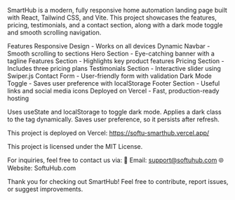SmartHub is a modern, fully responsive home automation landing page built with React, Tailwind CSS, and Vite. This project showcases the features, pricing, testimonials, and a contact section, along with a dark mode toggle and smooth scrolling navigation.

Features
Responsive Design - Works on all devices
Dynamic Navbar - Smooth scrolling to sections
Hero Section - Eye-catching banner with a tagline
Features Section - Highlights key product features
Pricing Section - Includes three pricing plans
Testimonials Section - Interactive slider using Swiper.js
Contact Form - User-friendly form with validation
Dark Mode Toggle - Saves user preference with localStorage
Footer Section - Useful links and social media icons
Deployed on Vercel - Fast, production-ready hosting


Uses useState and localStorage to toggle dark mode.
Applies a dark class to the <html> tag dynamically.
Saves user preference, so it persists after refresh.

This project is deployed on Vercel: https://softu-smarthub.vercel.app/

This project is licensed under the MIT License.


For inquiries, feel free to contact us via:
📧 Email: support@softuhub.com
🌐 Website: SoftuHub.com

Thank you for checking out SmartHub! Feel free to contribute, report issues, or suggest improvements. 
